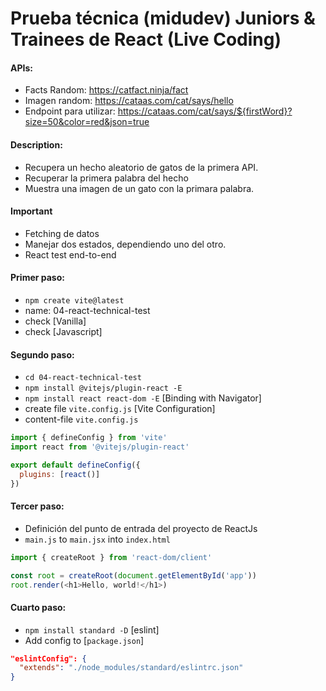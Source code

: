 # Prueba técnica (midudev) Juniors & Trainees de React (Live Coding)

#### APIs:
- Facts Random: https://catfact.ninja/fact
- Imagen random: https://cataas.com/cat/says/hello
- Endpoint para utilizar: https://cataas.com/cat/says/${firstWord}?size=50&color=red&json=true

#### Description:
- Recupera un hecho aleatorio de gatos de la primera API.
- Recuperar la primera palabra del hecho
- Muestra una imagen de un gato con la primara palabra.

#### Important
- Fetching de datos
- Manejar dos estados, dependiendo uno del otro.
- React test end-to-end

#### Primer paso:
- ```npm create vite@latest```
- name: 04-react-technical-test
- check [Vanilla]
- check [Javascript]

#### Segundo paso:

- ```cd 04-react-technical-test```
- ```npm install @vitejs/plugin-react -E```
- ```npm install react react-dom -E``` [Binding with Navigator]
- create file ```vite.config.js``` [Vite Configuration]
- content-file ```vite.config.js```

```js
import { defineConfig } from 'vite'
import react from '@vitejs/plugin-react'

export default defineConfig({
  plugins: [react()]
})
```
#### Tercer paso:
- Definición del punto de entrada del proyecto de ReactJs
- ```main.js``` to ```main.jsx``` into ```index.html```

```js
import { createRoot } from 'react-dom/client'

const root = createRoot(document.getElementById('app'))
root.render(<h1>Hello, world!</h1>)
```
#### Cuarto paso:

- ```npm install standard -D``` [eslint]
- Add config to [```package.json```]

```json
"eslintConfig": {
  "extends": "./node_modules/standard/eslintrc.json"
}
```
